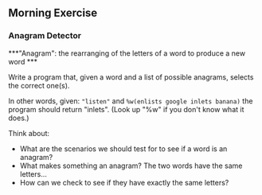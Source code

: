 ## Morning Exercise

### Anagram Detector


***"Anagram": the rearranging of the letters of a word to produce a new word ***


Write a program that, given a word and a list of possible anagrams, selects the correct one(s).

In other words, given: `"listen"` and `%w(enlists google inlets banana)` the program should return "inlets". (Look up "%w" if you don't know what it does.)

Think about: 

- What are the scenarios we should test for to see if a word is an anagram?
- What makes something an anagram? The two words have the same letters...
- How can we check to see if they have exactly the same letters?



